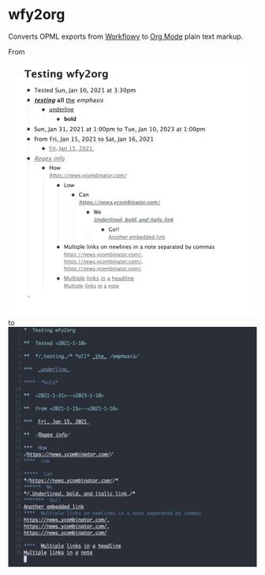 # wfy2org

Converts OPML exports from [Workflowy](https://workflowy.com/) to [Org Mode](https://orgmode.org/) plain text markup.

From
![wfy](./wfy.png)
to
![org](./org.png)
